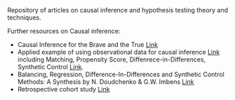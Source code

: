 Repository of articles on causal inference and hypothesis testing theory and techniques.

Further resources on Causal inference:
  - Causal Inference for the Brave and the True [Link](https://matheusfacure.github.io/python-causality-handbook/landing-page.html)
  - Applied example of using observational data for causal inference [Link](https://towardsdatascience.com/an-ultimate-guide-to-matching-and-propensity-score-matching-644395c46616) including Matching, Propensity Score, Diffenrece-in-Differences, Synthetic Control [Link](https://www.youtube.com/watch?v=1PQfeDT8zXM).
  - Balancing, Regression, Difference-In-Differences and Synthetic Control Methods: A Synthesis by N. Doudchenko & G.W. Imbens [Link](https://arxiv.org/pdf/1610.07748v1.pdf)
  - Retrospective cohort study [Link](https://en.wikipedia.org/wiki/Retrospective_cohort_study)
